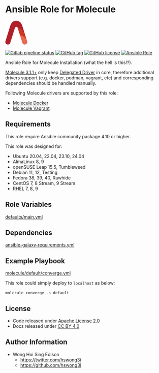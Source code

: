 # Ansible Role for Molecule

<a href="https://alvistack.com" title="AlviStack" target="_blank"><img src="/alvistack.svg" height="75" alt="AlviStack"></a>

[![Gitlab pipeline status](https://img.shields.io/gitlab/pipeline/alvistack/ansible-role-molecule/master)](https://gitlab.com/alvistack/ansible-role-molecule/-/pipelines)
[![GitHub tag](https://img.shields.io/github/tag/alvistack/ansible-role-molecule.svg)](https://github.com/alvistack/ansible-role-molecule/tags)
[![GitHub license](https://img.shields.io/github/license/alvistack/ansible-role-molecule.svg)](https://github.com/alvistack/ansible-role-molecule/blob/master/LICENSE)
[![Ansible Role](https://img.shields.io/badge/galaxy-alvistack.molecule-blue.svg)](https://galaxy.ansible.com/alvistack/molecule)

Ansible Role for Molecule Installation (what the hell is this!?).

[Molecule 3.1.1+](https://github.com/ansible-community/molecule/tags/tag/3.1.1) only keep [Delegated Driver](https://molecule.readthedocs.io/en/latest/configuration.html#delegated) in core, therefore additional drivers support (e.g. docker, podman, vagrant, etc) and corresponding dependencies should be handled manually.

Following Molecule drivers are supported by this role:

- [Molecule Docker](https://github.com/ansible-community/molecule-docker)
- [Molecule Vagrant](https://github.com/ansible-community/molecule-vagrant)

## Requirements

This role require Ansible community package 4.10 or higher.

This role was designed for:

- Ubuntu 20.04, 22.04, 23.10, 24.04
- AlmaLinux 8, 9
- openSUSE Leap 15.5, Tumbleweed
- Debian 11, 12, Testing
- Fedora 38, 39, 40, Rawhide
- CentOS 7, 8 Stream, 9 Stream
- RHEL 7, 8, 9

## Role Variables

[defaults/main.yml](defaults/main.yml)

## Dependencies

[ansible-galaxy-requirements.yml](ansible-galaxy-requirements.yml)

## Example Playbook

[molecule/default/converge.yml](molecule/default/converge.yml)

This role could simply deploy to `localhost` as below:

    molecule converge -s default

## License

- Code released under [Apache License 2.0](LICENSE)
- Docs released under [CC BY 4.0](http://creativecommons.org/licenses/by/4.0/)

## Author Information

- Wong Hoi Sing Edison
  - <https://twitter.com/hswong3i>
  - <https://github.com/hswong3i>
